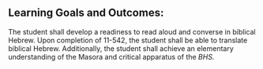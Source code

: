 ## Learning Goals and Outcomes:

The student shall develop a readiness to read aloud and converse in biblical Hebrew. Upon completion of 11-542, the student shall be able to translate biblical Hebrew. Additionally, the student shall achieve an elementary understanding of the Masora and critical apparatus of the _BHS._
